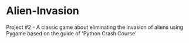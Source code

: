 # Alien-Invasion
Project #2 - A classic game about eliminating the invasion of aliens using Pygame based on the guide of 'Python Crash Course'
